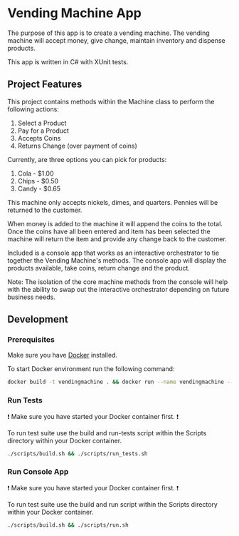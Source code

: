 # Vending Machine App

The purpose of this app is to create a vending machine. The vending machine will accept money, give change, maintain inventory and dispense products.

This app is written in C# with XUnit tests.

## Project Features

This project contains methods within the Machine class to perform the following actions:

1. Select a Product
1. Pay for a Product
1. Accepts Coins
1. Returns Change (over payment of coins)

Currently, are three options you can pick for products:

1. Cola -  $1.00
2. Chips - $0.50
3. Candy - $0.65

This machine only accepts nickels, dimes, and quarters. Pennies will be returned to the customer.

When money is added to the machine it will append the coins to the total. Once the coins have all been entered and item has been selected the machine will return the item and provide any change back to the customer.

Included is a console app that works as an interactive orchestrator to tie together the Vending Machine's methods. The console app will display the products available, take coins, return change and the product.

Note: The isolation of the core machine methods from the console will help with the ability to swap out the interactive orchestrator depending on future business needs.

## Development

### Prerequisites

Make sure you have [Docker](https://docs.docker.com/get-docker/) installed.

To start Docker environment run the following command:

```sh
docker build -t vendingmachine . && docker run --name vendingmachine --rm -it -v $PWD:/project -w /project vendingmachine bash
```

### Run Tests

❗ Make sure you have started your Docker container first. ❗

To run test suite use the build and run-tests script within the Scripts directory within your Docker container.

```sh
./scripts/build.sh && ./scripts/run_tests.sh
```

### Run Console App

❗ Make sure you have started your Docker container first. ❗

To run test suite use the build and run script within the Scripts directory within your Docker container.

```sh
./scripts/build.sh && ./scripts/run.sh
```
